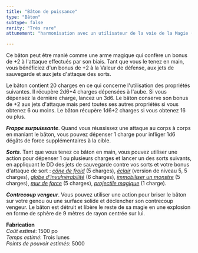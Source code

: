 ```yaml
---
title: "Bâton de puissance"
type: "Bâton"
subtype: false
rarity: "Très rare"
attunement: "harmonisation avec un utilisateur de la voie de la Magie (Magie) exigée"

---
```

Ce bâton peut être manié comme une arme magique qui confère un bonus de +2 à l'attaque effectués par son biais. Tant que vous le tenez en main, vous bénéficiez d'un bonus de +2 à la Valeur de défense, aux jets de sauvegarde et aux jets d'attaque des sorts.

Le bâton contient 20 charges en ce qui concerne l'utilisation des propriétés suivantes. Il récupère 2d6+4 charges dépensées à l'aube. Si vous dépensez la dernière charge, lancez un 3d6. Le bâton conserve son bonus de +2 aux jets d'attaque mais perd toutes ses autres propriétés si vous obtenez 6 ou moins. Le bâton récupère 1d6+2 charges si vous obtenez 16 ou plus.

_**Frappe surpuissante**_. Quand vous réussissez une attaque au corps à corps en maniant le bâton, vous pouvez dépenser 1 charge pour infliger 1d6 dégâts de force supplémentaires à la cible.

_**Sorts**_. Tant que vous tenez ce bâton en main, vous pouvez utiliser une action pour dépenser 1 ou plusieurs charges et lancer un des sorts suivants, en appliquant le DD des jets de sauvegarde contre vos sorts et votre bonus d'attaque de sort : [_cône de froid_](/grimoire/cone-de-froid/) (5 charges), [_éclair_](/grimoire/eclair/) (version de niveau 5, 5 charges), [_globe d'invulnérabilité_](/grimoire/globe-d-invulnerabilite/) (6 charges), [_immobiliser un monstre_](/grimoire/immobiliser-un-monstre/) (5 charges), [_mur de force_](/grimoire/mur-de-force/) (5 charges), [_projectile magique_](/grimoire/projectile-magique/) (1 charge).

_**Contrecoup vengeur**_. Vous pouvez utiliser une action pour briser le bâton sur votre genou ou une surface solide et déclencher son contrecoup vengeur. Le bâton est détruit et libère le reste de sa magie en une explosion en forme de sphère de 9 mètres de rayon centrée sur lui.

**Fabrication**  
*Coût estimé*: 1500 po  
*Temps estimé*: Trois lunes  
*Points de pouvoir estimés*: 5000    
